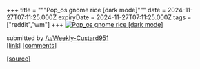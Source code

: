 +++
title = """Pop_os gnome rice [dark mode]"""
date = 2024-11-27T07:11:25.000Z
expiryDate = 2024-11-27T07:11:25.000Z
tags = ["reddit","wm"]
+++
[![Pop_os gnome rice [dark mode]](https://a.thumbs.redditmedia.com/fZP6K3SUeaH0BJjWnefb-wIZYOCATweTHpcJZxs8FH4.jpg "Pop_os gnome rice [dark mode]")](https://www.reddit.com/r/unixporn/comments/1h0yo1v/pop_os_gnome_rice_dark_mode/)

submitted by [/u/Weekly-Custard951](https://www.reddit.com/user/Weekly-Custard951)  
[\[link\]](https://www.reddit.com/gallery/1h0yo1v) [\[comments\]](https://www.reddit.com/r/unixporn/comments/1h0yo1v/pop_os_gnome_rice_dark_mode/)

[[source]](https://www.reddit.com/r/unixporn/comments/1h0yo1v/pop_os_gnome_rice_dark_mode/)
